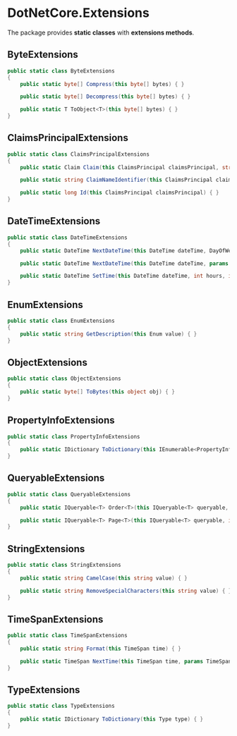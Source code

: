 # DotNetCore.Extensions

The package provides **static classes** with **extensions methods**.

## ByteExtensions

```cs
public static class ByteExtensions
{
    public static byte[] Compress(this byte[] bytes) { }

    public static byte[] Decompress(this byte[] bytes) { }

    public static T ToObject<T>(this byte[] bytes) { }
}
```

## ClaimsPrincipalExtensions

```cs
public static class ClaimsPrincipalExtensions
{
    public static Claim Claim(this ClaimsPrincipal claimsPrincipal, string claimType) { }

    public static string ClaimNameIdentifier(this ClaimsPrincipal claimsPrincipal) { }

    public static long Id(this ClaimsPrincipal claimsPrincipal) { }
}
```

## DateTimeExtensions

```cs
public static class DateTimeExtensions
{
    public static DateTime NextDateTime(this DateTime dateTime, DayOfWeek[] days, TimeSpan[] times) { }

    public static DateTime NextDateTime(this DateTime dateTime, params DayOfWeek[] days) { }

    public static DateTime SetTime(this DateTime dateTime, int hours, int minutes, int seconds) { }
}
```

## EnumExtensions

```cs
public static class EnumExtensions
{
    public static string GetDescription(this Enum value) { }
}
```

## ObjectExtensions

```cs
public static class ObjectExtensions
{
    public static byte[] ToBytes(this object obj) { }
}
```

## PropertyInfoExtensions

```cs
public static class PropertyInfoExtensions
{
    public static IDictionary ToDictionary(this IEnumerable<PropertyInfo> properties) { }
}
```

## QueryableExtensions

```cs
public static class QueryableExtensions
{
    public static IQueryable<T> Order<T>(this IQueryable<T> queryable, string property, bool isAscending) { }

    public static IQueryable<T> Page<T>(this IQueryable<T> queryable, int index, short size) { }
}
```

## StringExtensions

```cs
public static class StringExtensions
{
    public static string CamelCase(this string value) { }

    public static string RemoveSpecialCharacters(this string value) { }
}
```

## TimeSpanExtensions

```cs
public static class TimeSpanExtensions
{
    public static string Format(this TimeSpan time) { }

    public static TimeSpan NextTime(this TimeSpan time, params TimeSpan[] times) { }
}
```

## TypeExtensions

```cs
public static class TypeExtensions
{
    public static IDictionary ToDictionary(this Type type) { }
}
```
